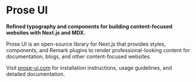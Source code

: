 # Prose UI

**Refined typography and components for building content-focused websites with Next.js and MDX.**

Prose UI is an open-source library for Next.js that provides styles, components, and Remark plugins to render professional-looking content for documentation, blogs, and other content-focused websites.

Visit [prose-ui.com](https://prose-ui.com) for installation instructions, usage guidelines, and detailed documentation.
